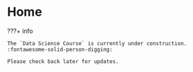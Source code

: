 # Home

???+ info

    The `Data Science Course` is currently under construction. 
    :fontawesome-solid-person-digging:

    Please check back later for updates.
